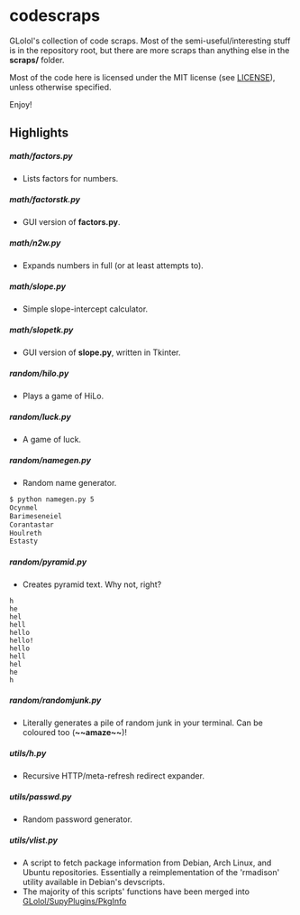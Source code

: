 # codescraps

GLolol's collection of code scraps. Most of the semi-useful/interesting stuff is in the repository root, but there are more scraps than anything else in the **scraps/** folder.

Most of the code here is licensed under the MIT license (see [LICENSE](LICENSE)), unless otherwise specified.

Enjoy!

## Highlights

##### math/factors.py
- Lists factors for numbers.

##### math/factorstk.py
- GUI version of **factors.py**.

##### math/n2w.py
- Expands numbers in full (or at least attempts to).

##### math/slope.py
- Simple slope-intercept calculator.

##### math/slopetk.py
- GUI version of **slope.py**, written in Tkinter.

##### random/hilo.py
- Plays a game of HiLo.

##### random/luck.py
- A game of luck.

##### random/namegen.py
- Random name generator.
```bash
$ python namegen.py 5
Ocynmel
Barimeseneiel
Corantastar
Houlreth
Estasty
```

##### random/pyramid.py
- Creates pyramid text. Why not, right?
```
h
he
hel
hell
hello
hello!
hello
hell
hel
he
h
```
##### random/randomjunk.py
- Literally generates a pile of random junk in your terminal. Can be coloured too (**&#126;&#126;amaze&#126;&#126;**)!

##### utils/h.py
- Recursive HTTP/meta-refresh redirect expander.

##### utils/passwd.py
- Random password generator.

##### utils/vlist.py
- A script to fetch package information from Debian, Arch Linux, and Ubuntu repositories. Essentially a reimplementation of the 'rmadison' utility available in Debian's devscripts.
- The majority of this scripts' functions have been merged into [GLolol/SupyPlugins/PkgInfo](https://github.com/GLolol/SupyPlugins/blob/796a165e174c52d7de4d5fc251d8ababb2fba77f/PkgInfo/plugin.py)
